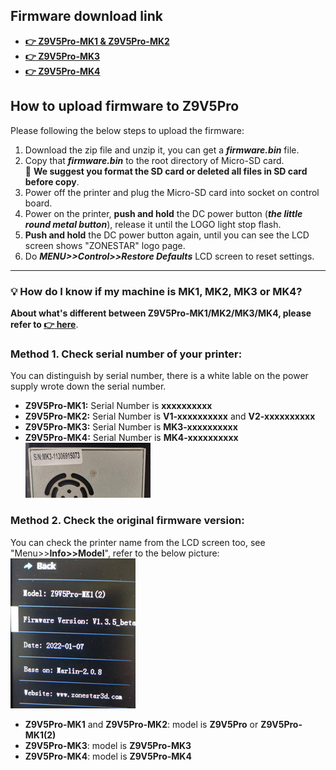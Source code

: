 ## Firmware download link
- [**:point_right: Z9V5Pro-MK1 & Z9V5Pro-MK2**](./Z9V5Pro/readme.md)
- [**:point_right: Z9V5Pro-MK3**](./Z9V5Pro-MK3/readme.md)
- [**:point_right: Z9V5Pro-MK4**](./Z9V5Pro-MK4/readme.md)

## How to upload firmware to Z9V5Pro
Please following the below steps to upload the firmware: 
1. Download the zip file and unzip it, you can get a ***firmware.bin*** file.
2. Copy that ***firmware.bin*** to the root directory of Micro-SD card.    
:bell: **We suggest you format the SD card or deleted all files in SD card before copy**.      
3. Power off the printer and plug the Micro-SD card into socket on control board.
4. Power on the printer, **push and hold** the DC power button (***the little round metal button***), release it until the LOGO light stop flash.
5. **Push and hold** the DC power button again, until you can see the LCD screen shows "ZONESTAR" logo page.
6. Do ***MENU>>Control>>Restore Defaults*** LCD screen to reset settings.  

-----
### :bulb: How do I know if my machine is MK1, MK2, MK3 or MK4?
**About what's different between Z9V5Pro-MK1/MK2/MK3/MK4, please refer to [:point_right: here](https://github.com/ZONESTAR3D/Z9/tree/main/Z9V5)**.  
### Method 1. Check serial number of your printer:
You can distinguish by serial number, there is a white lable on the power supply wrote down the serial number.  
- **Z9V5Pro-MK1:** Serial Number is **xxxxxxxxxx**   
- **Z9V5Pro-MK2:** Serial Number is **V1-xxxxxxxxxx** and **V2-xxxxxxxxxx**    
- **Z9V5Pro-MK3:** Serial Number is **MK3-xxxxxxxxxx**  
- **Z9V5Pro-MK4:** Serial Number is **MK4-xxxxxxxxxx**  
![Z9V5_SN](Z9V5_SN.jpg)
### Method 2. Check the original firmware version:
You can check the printer name from the LCD screen too, see "Menu>>**Info>>Model**", refer to the below picture:
![Z9V5_Info](info.jpg)   
- **Z9V5Pro-MK1** and **Z9V5Pro-MK2**: model is **Z9V5Pro** or **Z9V5Pro-MK1(2)**  
- **Z9V5Pro-MK3**: model is **Z9V5Pro-MK3**    
- **Z9V5Pro-MK4**: model is **Z9V5Pro-MK4**    



